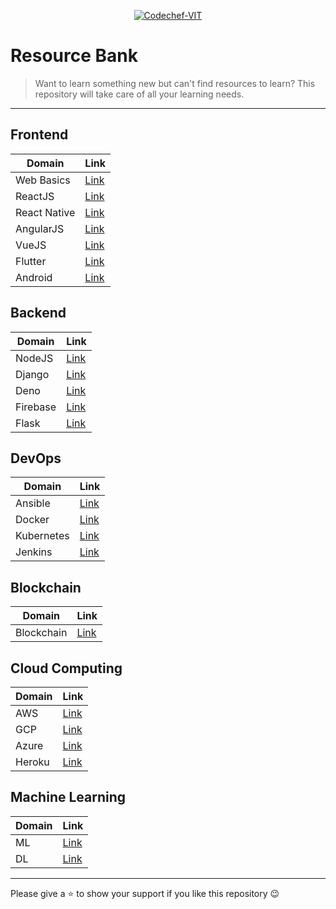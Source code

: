 <p align="center"><a href="https://www.codechefvit.com" target="_blank"><img src="https://s3.amazonaws.com/codechef_shared/sites/all/themes/abessive/logo-3.png" title="CodeChef-VIT" alt="Codechef-VIT"></a>
</p>

# Resource Bank

> <Subtitle>
> Want to learn something new but can't find resources to learn? This repository will take care of all your learning needs.

---

## Frontend

| Domain       | Link                                 |
| ------------ | ------------------------------------ |
| Web Basics   | [Link](./Frontend/WEB.md)            |
| ReactJS      | [Link](./Frontend/REACT.md)          |
| React Native | [Link](./Frontend/REACT-NATIVE.md)   |
| AngularJS    | [Link](./Frontend/ANGULARJS.md)      |
| VueJS        | [Link](./Frontend/VUEJS.md)          |
| Flutter      | [Link](./Frontend/FLUTTER.md)        |
| Android      | [Link](./Frontend/ANDROID-STUDIO.md) |

## Backend

| Domain   | Link                          |
| -------- | ----------------------------- |
| NodeJS   | [Link](./Backend/NODEJS.md)   |
| Django   | [Link](./Backend/DJANGO.md)   |
| Deno     | [Link](./Backend/DENO.md)     |
| Firebase | [Link](./Backend/FIREBASE.md) |
| Flask    | [Link](./Backend/FLASK.md)    |

## DevOps

| Domain     | Link                           |
| ---------- | ------------------------------ |
| Ansible    | [Link](./DevOps/Ansible.md)    |
| Docker     | [Link](./DevOps/Docker.md)     |
| Kubernetes | [Link](./DevOps/Kubernetes.md) |
| Jenkins    | [Link](./DevOps/Jenkins.md)    |

## Blockchain

| Domain     | Link                               |
| ---------- | ---------------------------------- |
| Blockchain | [Link](./Blockchain/blockchain.md) |

## Cloud Computing

| Domain | Link                               |
| ------ | ---------------------------------- |
| AWS    | [Link](./CloudComputing/AWS.md)    |
| GCP    | [Link](./CloudComputing/GCP.md)    |
| Azure  | [Link](./CloudComputing/AZURE.md)  |
| Heroku | [Link](./CloudComputing/HEROKU.md) |

## Machine Learning

| Domain | Link                             |
| ------ | -------------------------------- |
| ML     | [Link](./ML/MACHINE_LEARNING.md) |
| DL     | [Link](./ML/DEEP_LEARNING.md)    |

<hr>

Please give a :star: to show your support if you like this repository :wink:
